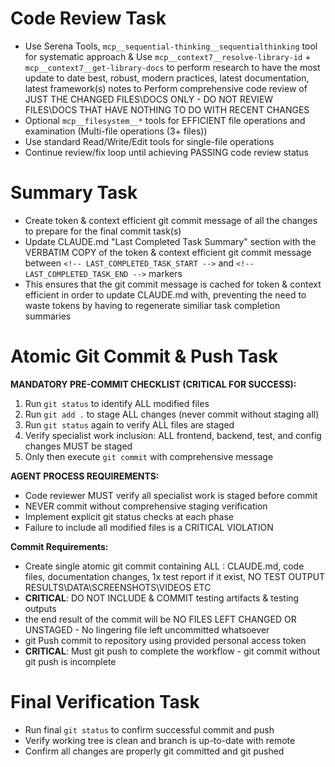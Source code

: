 # Code Review Task

- Use Serena Tools, `mcp__sequential-thinking__sequentialthinking` tool for systematic approach & Use `mcp__context7__resolve-library-id` + `mcp__context7__get-library-docs` to perform research to have the most update to date best, robust, modern practices, latest documentation, latest framework(s) notes to Perform comprehensive code review of JUST THE CHANGED FILES\DOCS ONLY - DO NOT REVIEW FILES\DOCS THAT HAVE NOTHING TO DO WITH RECENT CHANGES
- Optional `mcp__filesystem__*` tools for EFFICIENT file operations and examination (Multi-file operations (3+ files))
- Use standard Read/Write/Edit tools for single-file operations
- Continue review/fix loop until achieving PASSING code review status

# Summary Task

- Create token & context efficient git commit message of all the changes to prepare for the final commit task(s)
- Update CLAUDE.md "Last Completed Task Summary" section with the VERBATIM COPY of the token & context efficient git commit message between `<!-- LAST_COMPLETED_TASK_START -->` and `<!-- LAST_COMPLETED_TASK_END -->` markers
- This ensures that the git commit message is cached for token & context efficient in order to update CLAUDE.md with, preventing the need to waste tokens by having to regenerate similiar task completion summaries

# Atomic Git Commit & Push Task

**MANDATORY PRE-COMMIT CHECKLIST (CRITICAL FOR SUCCESS):**

1. Run `git status` to identify ALL modified files
2. Run `git add .` to stage ALL changes (never commit without staging all)
3. Run `git status` again to verify ALL files are staged
4. Verify specialist work inclusion: ALL frontend, backend, test, and config changes MUST be staged
5. Only then execute `git commit` with comprehensive message

**AGENT PROCESS REQUIREMENTS:**

- Code reviewer MUST verify all specialist work is staged before commit
- NEVER commit without comprehensive staging verification
- Implement explicit git status checks at each phase
- Failure to include all modified files is a CRITICAL VIOLATION

**Commit Requirements:**

- Create single atomic git commit containing ALL : CLAUDE.md, code files, documentation changes, 1x test report if it exist, NO TEST OUTPUT RESULTS\DATA\SCREENSHOTS\VIDEOS ETC
- **CRITICAL**: DO NOT INCLUDE & COMMIT testing artifacts & testing outputs
- the end result of the commit will be NO FILES LEFT CHANGED OR UNSTAGED - No lingering file left uncommitted whatsoever
- git Push commit to repository using provided personal access token
- **CRITICAL**: Must git push to complete the workflow - git commit without git push is incomplete

# Final Verification Task

- Run final `git status` to confirm successful commit and push
- Verify working tree is clean and branch is up-to-date with remote
- Confirm all changes are properly git committed and git pushed

